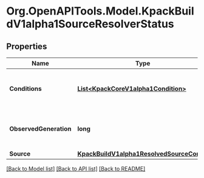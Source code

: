 
# Org.OpenAPITools.Model.KpackBuildV1alpha1SourceResolverStatus

## Properties

Name | Type | Description | Notes
------------ | ------------- | ------------- | -------------
**Conditions** | [**List&lt;KpackCoreV1alpha1Condition&gt;**](KpackCoreV1alpha1Condition.md) | Conditions the latest available observations of a resource&#39;s current state. | [optional] 
**ObservedGeneration** | **long** | ObservedGeneration is the &#39;Generation&#39; of the Service that was last processed by the controller. | [optional] 
**Source** | [**KpackBuildV1alpha1ResolvedSourceConfig**](KpackBuildV1alpha1ResolvedSourceConfig.md) |  | [optional] 

[[Back to Model list]](../README.md#documentation-for-models)
[[Back to API list]](../README.md#documentation-for-api-endpoints)
[[Back to README]](../README.md)

